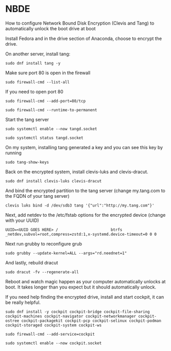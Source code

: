 # NBDE
How to configure Network Bound Disk Encryption (Clevis and Tang) to automatically unlock the boot drive at boot

Install Fedora and in the drive section of Anaconda, choose to encrypt the drive.

On another server, install tang:

```sudo dnf install tang -y```

Make sure port 80 is open in the firewall

```sudo firewall-cmd --list-all```

If you need to open port 80

```sudo firewall-cmd --add-port=80/tcp```

```sudo firewall-cmd --runtime-to-permanent```

Start the tang server

```sudo systemctl enable --now tangd.socket```

```sudo systemctl status tangd.socket```

On my system, installing tang generated a key and you can see this key by running

```sudo tang-show-keys```

Back on the encrypted system, install clevis-luks and clevis-dracut.

```sudo dnf install clevis-luks clevis-dracut```

And bind the encrypted partition to the tang server (change my.tang.com to the FQDN of your tang server)

```clevis luks bind -d /dev/sdb3 tang '{"url":"http://my.tang.com"}'```

Next, add netdev to the /etc/fstab options for the encrypted device (change <UUID GOES HERE> with your UUID)

```UUID=<UUID GOES HERE> /                       btrfs   _netdev,subvol=root,compress=zstd:1,x-systemd.device-timeout=0 0 0```

Next run grubby to reconfigure grub

```sudo grubby --update-kernel=ALL --args="rd.neednet=1"```

And lastly, rebuild dracut

```sudo dracut -fv --regenerate-all```

Reboot and watch magic happen as your computer automatically unlocks at boot.  It takes longer than you expect but it should automatically unlock.  

If you need help finding the encrypted drive, install and start cockpit, it can be really helpful.

```sudo dnf install -y cockpit cockpit-bridge cockpit-file-sharing cockpit-machines cockpit-navigator cockpit-networkmanager cockpit-ostree cockpit-packagekit cockpit-pcp cockpit-selinux cockpit-podman cockpit-storaged cockpit-system cockpit-ws```

```sudo firewall-cmd --add-service=cockpit```

```sudo systemctl enable --now cockpit.socket```
